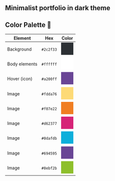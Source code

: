 ## Minimalist portfolio in dark theme


## Color Palette 🎨

Element        | Hex       | Color
---            | ---       | ---               
Background     | `#2c2f33` | <img src="./palette/background.png" alt="palette" style="width:40px;"/> 
Body elements  | `#ffffff` | <img src="./palette/body.png" alt="palette" style="width:40px;"/>
Hover (icon)   | `#a200ff` | <img src="./palette/hover.png" alt="palette" style="width:40px;"/> 
Image          | `#fdda76` | <img src="./palette/img1.png" alt="palette" style="width:40px;"/>
Image          | `#f07e22` | <img src="./palette/img2.png" alt="palette" style="width:40px;"/> 
Image          | `#d62377` | <img src="./palette/img3.png" alt="palette" style="width:40px;"/>
Image          | `#0dafdb` | <img src="./palette/img4.png" alt="palette" style="width:40px;"/>
Image          | `#694595` | <img src="./palette/img5.png" alt="palette" style="width:40px;"/> 
Image          | `#8ebf2b` | <img src="./palette/img6.png" alt="palette" style="width:40px;"/>

